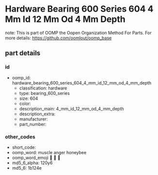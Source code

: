 # Hardware Bearing 600 Series 604 4 Mm Id 12 Mm Od 4 Mm Depth  

note: This is part of OOMP the Oopen Organization Method For Parts. For more details: https://github.com/oomlout/oomp_base

##  part details





### id
* oomp_id: hardware_bearing_600_series_604_4_mm_id_12_mm_od_4_mm_depth
  * classification: hardware
  * type: bearing_600_series
  * size: 604
  * color: 
  * description_main: 4_mm_id_12_mm_od_4_mm_depth
  * description_extra: 
  * manufacturer: 
  * part_number: 

### other_codes
* short_code: 
* oomp_word: muscle anger honeybee
* oomp_word_emoji :muscle: :anger: :honeybee:
* md5_6_alpha: 120y6
* md5_6: 1b124e
